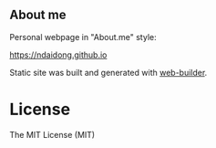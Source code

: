 ## About me

Personal webpage in "About.me" style:

https://ndaidong.github.io

Static site was built and generated with [web-builder](https://github.com/ndaidong/web-builder).

# License

The MIT License (MIT)
